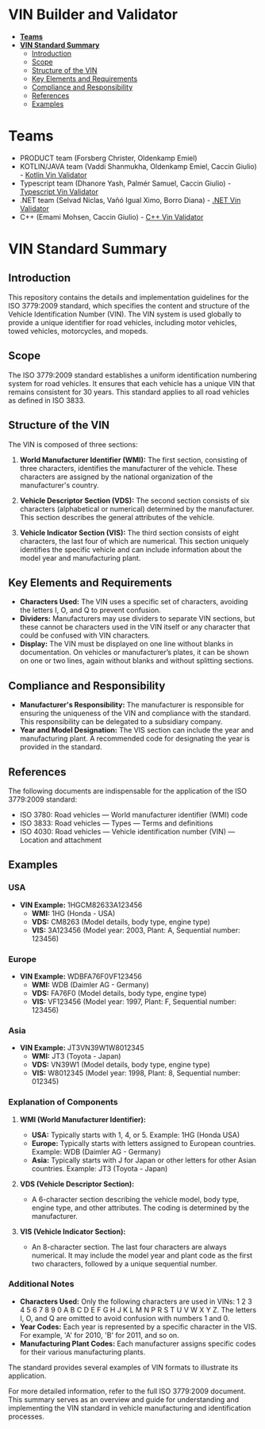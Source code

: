 # VIN Builder and Validator

- [**Teams**](#teams)
- [**VIN Standard Summary**](#vin-standard-summary)
  - [Introduction](#introduction)
  - [Scope](#scope)
  - [Structure of the VIN](#structure-of-the-vin)
  - [Key Elements and Requirements](#key-elements-and-requirements)
  - [Compliance and Responsibility](#compliance-and-responsibility)
  - [References](#references)
  - [Examples](#examples)

# Teams
* PRODUCT team (Forsberg Christer, Oldenkamp Emiel) 
* KOTLIN/JAVA team (Vaddi Shanmukha, Oldenkamp Emiel, Caccin Giulio) - [Kotlin Vin Validator](https://github.com/vinner-it/vinner-it-kotlin)
* Typescript team (Dhanore Yash, Palmér Samuel, Caccin Giulio) - [Typescript Vin Validator](https://github.com/vinner-it/vinner-it-typescript)
* .NET team (Selvad Niclas, Vañó Igual Ximo, Borro Diana) - [.NET Vin Validator](https://github.com/vinner-it/vinner-it-dotnet)
* C++ (Emami Mohsen, Caccin Giulio) - [C++ Vin Validator](https://github.com/vinner-it/vinner-it-cpp)

# VIN Standard Summary

## Introduction
This repository contains the details and implementation guidelines for the ISO 3779:2009 standard, which specifies the content and structure of the Vehicle Identification Number (VIN). The VIN system is used globally to provide a unique identifier for road vehicles, including motor vehicles, towed vehicles, motorcycles, and mopeds.

## Scope
The ISO 3779:2009 standard establishes a uniform identification numbering system for road vehicles. It ensures that each vehicle has a unique VIN that remains consistent for 30 years. This standard applies to all road vehicles as defined in ISO 3833.

## Structure of the VIN
The VIN is composed of three sections:

1. **World Manufacturer Identifier (WMI):** The first section, consisting of three characters, identifies the manufacturer of the vehicle. These characters are assigned by the national organization of the manufacturer's country.

2. **Vehicle Descriptor Section (VDS):** The second section consists of six characters (alphabetical or numerical) determined by the manufacturer. This section describes the general attributes of the vehicle.

3. **Vehicle Indicator Section (VIS):** The third section consists of eight characters, the last four of which are numerical. This section uniquely identifies the specific vehicle and can include information about the model year and manufacturing plant.

## Key Elements and Requirements
- **Characters Used:** The VIN uses a specific set of characters, avoiding the letters I, O, and Q to prevent confusion.
- **Dividers:** Manufacturers may use dividers to separate VIN sections, but these cannot be characters used in the VIN itself or any character that could be confused with VIN characters.
- **Display:** The VIN must be displayed on one line without blanks in documentation. On vehicles or manufacturer’s plates, it can be shown on one or two lines, again without blanks and without splitting sections.

## Compliance and Responsibility
- **Manufacturer's Responsibility:** The manufacturer is responsible for ensuring the uniqueness of the VIN and compliance with the standard. This responsibility can be delegated to a subsidiary company.
- **Year and Model Designation:** The VIS section can include the year and manufacturing plant. A recommended code for designating the year is provided in the standard.

## References
The following documents are indispensable for the application of the ISO 3779:2009 standard:
- ISO 3780: Road vehicles — World manufacturer identifier (WMI) code
- ISO 3833: Road vehicles — Types — Terms and definitions
- ISO 4030: Road vehicles — Vehicle identification number (VIN) — Location and attachment

## Examples

### USA
- **VIN Example:** 1HGCM82633A123456
  - **WMI:** 1HG (Honda - USA)
  - **VDS:** CM8263 (Model details, body type, engine type)
  - **VIS:** 3A123456 (Model year: 2003, Plant: A, Sequential number: 123456)

### Europe
- **VIN Example:** WDBFA76F0VF123456
  - **WMI:** WDB (Daimler AG - Germany)
  - **VDS:** FA76F0 (Model details, body type, engine type)
  - **VIS:** VF123456 (Model year: 1997, Plant: F, Sequential number: 123456)

### Asia
- **VIN Example:** JT3VN39W1W8012345
  - **WMI:** JT3 (Toyota - Japan)
  - **VDS:** VN39W1 (Model details, body type, engine type)
  - **VIS:** W8012345 (Model year: 1998, Plant: 8, Sequential number: 012345)

### Explanation of Components
1. **WMI (World Manufacturer Identifier):**
   - **USA:** Typically starts with 1, 4, or 5. Example: 1HG (Honda USA)
   - **Europe:** Typically starts with letters assigned to European countries. Example: WDB (Daimler AG - Germany)
   - **Asia:** Typically starts with J for Japan or other letters for other Asian countries. Example: JT3 (Toyota - Japan)

2. **VDS (Vehicle Descriptor Section):**
   - A 6-character section describing the vehicle model, body type, engine type, and other attributes. The coding is determined by the manufacturer.

3. **VIS (Vehicle Indicator Section):**
   - An 8-character section. The last four characters are always numerical. It may include the model year and plant code as the first two characters, followed by a unique sequential number.

### Additional Notes
- **Characters Used:** Only the following characters are used in VINs: 1 2 3 4 5 6 7 8 9 0 A B C D E F G H J K L M N P R S T U V W X Y Z. The letters I, O, and Q are omitted to avoid confusion with numbers 1 and 0.
- **Year Codes:** Each year is represented by a specific character in the VIS. For example, 'A' for 2010, 'B' for 2011, and so on.
- **Manufacturing Plant Codes:** Each manufacturer assigns specific codes for their various manufacturing plants.

The standard provides several examples of VIN formats to illustrate its application.

For more detailed information, refer to the full ISO 3779:2009 document. This summary serves as an overview and guide for understanding and implementing the VIN standard in vehicle manufacturing and identification processes.
